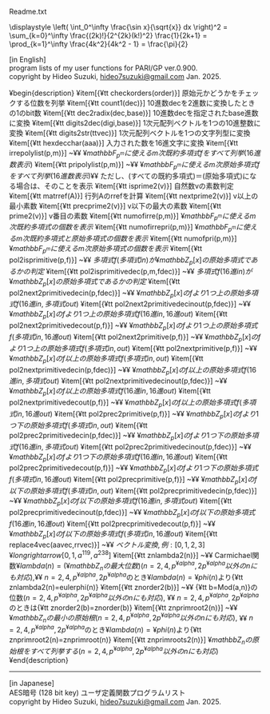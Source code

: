 Readme.txt

\displaystyle  \left( \int_0^\infty \frac{\sin x}{\sqrt{x}} dx \right)^2 =   \sum_{k=0}^\infty \frac{(2k)!}{2^{2k}(k!)^2} \frac{1}{2k+1} =   \prod_{k=1}^\infty \frac{4k^2}{4k^2 - 1} = \frac{\pi}{2} 


[in English]  
program lists of my user functions for PARI/GP ver.0.900.  
copyright by Hideo Suzuki, hideo7suzuki@gmail.com  Jan. 2025.  

¥begin{description}
¥item[{¥tt checkorders(order)}] 原始元かどうかをチェックする位数を列挙
¥item[{¥tt count1(dec)}] 10進数decを2進数に変換したときの1のbit数
¥item[{¥tt dec2radix(dec,base)}] 10進数decを指定されたbase進数に変換
¥item[{¥tt digits2dec(digi,base)}] 1次元配列ベクトルを1つの10進整数に変換
¥item[{¥tt digits2str(ttvec)}] 1次元配列ベクトルを1つの文字列型に変換
¥item[{¥tt hexdecchar(aaa)}] 入力された数を16進文字に変換
¥item[{¥tt irrepolylist(p,m)}] ~¥¥
$¥mathbb{F}_{p^m}に使えるm次既約多項式fをすべて列挙(16進数表示)$
¥item[{¥tt pripolylist(p,m)}] ~¥¥
$¥mathbb{F}_{p^m}に使えるm次原始多項式fをすべて列挙(16進数表示)$¥¥
ただし、(すべての既約多項式)＝(原始多項式)になる場合は、そのことを表示
¥item[{¥tt isprime2(v)}] 自然数vの素数判定
¥item[{¥tt matrref(A)}] 行列Aのrrefを計算
¥item[{¥tt nextprime2(v)}] v以上の最小素数
¥item[{¥tt precprime2(v)}] v以下の最大の素数
¥item[{¥tt prime2(v)}] v番目の素数
¥item[{¥tt numofirre(p,m)}] $¥mathbb{F}_{p^m}に使えるm次既約多項式の個数を表示$
¥item[{¥tt numofirrepri(p,m)}] $¥mathbb{F}_{p^m}に使えるm次既約多項式と原始多項式の個数を表示$
¥item[{¥tt numofpri(p,m)}] $¥mathbb{F}_{p^m}に使えるm次原始多項式の個数を表示$
¥item[{¥tt pol2isprimitive(p,f)}] ~¥¥
$多項式f(多項式in)が¥mathbb{Z}_p[x]の原始多項式であるかの判定$
¥item[{¥tt pol2isprimitivedec(p,m,fdec)}] ~¥¥
$多項式f(16進in)が¥mathbb{Z}_p[x]の原始多項式であるかの判定$
¥item[{¥tt pol2next2primitivedecin(p,fdec)}] ~¥¥
$¥mathbb{Z}_p[x]のfより1つ上の原始多項式f(16進in,多項式out)$
¥item[{¥tt pol2next2primitivedecinout(p,fdec)}] ~¥¥
$¥mathbb{Z}_p[x]のfより1つ上の原始多項式f(16進in,16進out)$
¥item[{¥tt pol2next2primitivedecout(p,f)}] ~¥¥
$¥mathbb{Z}_p[x]のfより1つ上の原始多項式f(多項式in,16進out)$
¥item[{¥tt pol2next2primitive(p,f)}] ~¥¥
$¥mathbb{Z}_p[x]のfより1つ上の原始多項式f(多項式in,out)$
¥item[{¥tt pol2nextprimitive(p,f)}] ~¥¥
$¥mathbb{Z}_p[x]のf以上の原始多項式f(多項式in,out)$
¥item[{¥tt pol2nextprimitivedecin(p,fdec)}] ~¥¥
$¥mathbb{Z}_p[x]のf以上の原始多項式f(16進in,多項式out)$
¥item[{¥tt pol2nextprimitivedecinout(p,fdec)}] ~¥¥
$¥mathbb{Z}_p[x]のf以上の原始多項式f(16進in,16進out)$
¥item[{¥tt pol2nextprimitivedecout(p,f)}] ~¥¥
$¥mathbb{Z}_p[x]のf以上の原始多項式f(多項式in,16進out)$
¥item[{¥tt pol2prec2primitive(p,f)}] ~¥¥
$¥mathbb{Z}_p[x]のfより1つ下の原始多項式f(多項式in,out)$
¥item[{¥tt pol2prec2primitivedecin(p,fdec)}] ~¥¥
$¥mathbb{Z}_p[x]のfより1つ下の原始多項式f(16進in,多項式out)$
¥item[{¥tt pol2prec2primitivedecinout(p,fdec)}] ~¥¥
$¥mathbb{Z}_p[x]のfより1つ下の原始多項式f(16進in,16進out)$
¥item[{¥tt pol2prec2primitivedecout(p,f)}] ~¥¥
$¥mathbb{Z}_p[x]のfより1つ下の原始多項式f(多項式in,16進out)$
¥item[{¥tt pol2precprimitive(p,f)}] ~¥¥
$¥mathbb{Z}_p[x]のf以下の原始多項式f(多項式in,out)$
¥item[{¥tt pol2precprimitivedecin(p,fdec)}] ~¥¥
$¥mathbb{Z}_p[x]のf以下の原始多項式f(16進in,多項式out)$
¥item[{¥tt pol2precprimitivedecinout(p,fdec)}] ~¥¥
$¥mathbb{Z}_p[x]のf以下の原始多項式f(16進in,16進out)$
¥item[{¥tt pol2precprimitivedecout(p,f)}] ~¥¥
$¥mathbb{Z}_p[x]のf以下の原始多項式f(多項式in,16進out)$
¥item[{¥tt replace4vec(aavec,rrvec)}] ~¥¥
$ベクトル変換, 例: [0,1,2,3] ¥longrightarrow [0,1,a^{119},a^{238}]$
¥item[{¥tt znlambda2(n)}] ~¥¥
Carmichael関数$¥lambda(n)=(¥mathbb{Z}_nの最大位数)(n = 2, 4, p^{¥alpha}, 2p^{¥alpha}以外のnにも対応),$¥¥
$n = 2, 4, p^{¥alpha}, 2p^{¥alpha}$のとき$¥lambda(n)=¥phi(n)$より{¥tt znlambda2(n)=eulerphi(n)}
¥item[{¥tt znorder2(b)}] ~¥¥
{¥tt b=Mod(a,n)}の位数$(n = 2, 4, p^{¥alpha}, 2p^{¥alpha}以外のnにも対応),$ ¥¥
$n = 2, 4, p^{¥alpha}, 2p^{¥alpha}$のときは{¥tt znorder2(b)=znorder(b)}
¥item[{¥tt znprimroot2(n)}] ~¥¥
$¥mathbb{Z}_n の最小の原始根(n = 2, 4, p^{¥alpha}, 2p^{¥alpha}以外のnにも対応),$ ¥¥
$n = 2, 4, p^{¥alpha}, 2p^{¥alpha}$のとき$¥lambda(n)=¥phi(n)$より{¥tt znprimroot2(n)=znprimroot(n)}
¥item[{¥tt znprimroots2(n)}] $¥mathbb{Z}_n の原始根をすべて列挙する(n = 2, 4, p^{¥alpha}, 2p^{¥alpha}以外のnにも対応)$
¥end{description}

----------

[in Japanese]  
AES暗号 (128 bit key) ユーザ定義関数プログラムリスト  
copyright by Hideo Suzuki, hideo7suzuki@gmail.com  Jan. 2025.  

